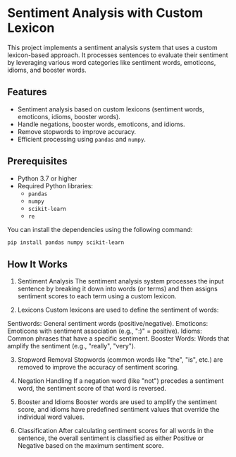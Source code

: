# Sentiment Analysis with Custom Lexicon

This project implements a sentiment analysis system that uses a custom lexicon-based approach. It processes sentences to evaluate their sentiment by leveraging various word categories like sentiment words, emoticons, idioms, and booster words.

## Features

- Sentiment analysis based on custom lexicons (sentiment words, emoticons, idioms, booster words).
- Handle negations, booster words, emoticons, and idioms.
- Remove stopwords to improve accuracy.
- Efficient processing using `pandas` and `numpy`.

## Prerequisites

- Python 3.7 or higher
- Required Python libraries:
  - `pandas`
  - `numpy`
  - `scikit-learn`
  - `re`

You can install the dependencies using the following command:

```bash
pip install pandas numpy scikit-learn
```

## How It Works
1. Sentiment Analysis
The sentiment analysis system processes the input sentence by breaking it down into words (or terms) and then assigns sentiment scores to each term using a custom lexicon.

2. Lexicons
Custom lexicons are used to define the sentiment of words:

Sentiwords: General sentiment words (positive/negative).
Emoticons: Emoticons with sentiment association (e.g., ":)" = positive).
Idioms: Common phrases that have a specific sentiment.
Booster Words: Words that amplify the sentiment (e.g., "really", "very").

3. Stopword Removal
Stopwords (common words like "the", "is", etc.) are removed to improve the accuracy of sentiment scoring.

4. Negation Handling
If a negation word (like "not") precedes a sentiment word, the sentiment score of that word is reversed.

5. Booster and Idioms
Booster words are used to amplify the sentiment score, and idioms have predefined sentiment values that override the individual word values.

6. Classification
After calculating sentiment scores for all words in the sentence, the overall sentiment is classified as either Positive or Negative based on the maximum sentiment score.
